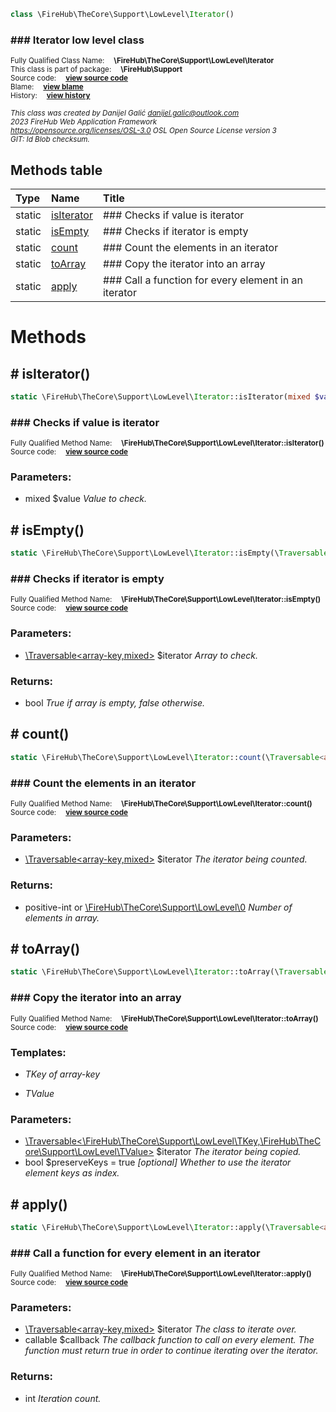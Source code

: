
```php
class \FireHub\TheCore\Support\LowLevel\Iterator()
```

### ### Iterator low level class
<sub>Fully Qualified Class Name:  **\FireHub\TheCore\Support\LowLevel\Iterator**</sub><br>
<sub>This class is part of package:  **\FireHub\Support**</sub><br>
<sub>Source code:  **[view source code](https://github.com/The-FireHub-Project/Core/blob/v1.0/src/support/lowlevel/firehub.Iterator.php#L38)**</sub><br>
<sub>Blame:  **[view blame](https://github.com/The-FireHub-Project/Core/blame/v1.0/src/support/lowlevel/firehub.Iterator.php)**</sub><br>
<sub>History:  **[view history](https://github.com/The-FireHub-Project/Core/commits/v1.0/src/support/lowlevel/firehub.Iterator.php)**</sub><br>

<sub>_This class was created by Danijel Galić <danijel.galic@outlook.com>_</sub><br>
<sub>_2023 FireHub Web Application Framework_</sub><br>
<sub>_<https://opensource.org/licenses/OSL-3.0> OSL Open Source License version 3_</sub><br>
<sub>_GIT: $Id$ Blob checksum._</sub><br>



## Methods table

| Type  | Name  | Title |
| :---  | :---  | :---  |
|static |<a href="#isiterator()">isIterator</a>|### Checks if value is iterator|
|static |<a href="#isempty()">isEmpty</a>|### Checks if iterator is empty|
|static |<a href="#count()">count</a>|### Count the elements in an iterator|
|static |<a href="#toarray()">toArray</a>|### Copy the iterator into an array|
|static |<a href="#apply()">apply</a>|### Call a function for every element in an iterator|


# Methods


<h2><a name="isiterator()"># isIterator()</a></h2>

```php
static \FireHub\TheCore\Support\LowLevel\Iterator::isIterator(mixed $value)
```

### ### Checks if value is iterator
<sub>Fully Qualified Method Name:  **\FireHub\TheCore\Support\LowLevel\Iterator::isIterator()**</sub><br>
<sub>Source code:  **[view source code](https://github.com/The-FireHub-Project/Core/blob/v1.0/src/support/lowlevel/firehub.Iterator.php#L52)**</sub><br>


### Parameters:

* mixed $value _Value to check._

<h2><a name="isempty()"># isEmpty()</a></h2>

```php
static \FireHub\TheCore\Support\LowLevel\Iterator::isEmpty(\Traversable<array-key,mixed> $iterator):bool
```

### ### Checks if iterator is empty
<sub>Fully Qualified Method Name:  **\FireHub\TheCore\Support\LowLevel\Iterator::isEmpty()**</sub><br>
<sub>Source code:  **[view source code](https://github.com/The-FireHub-Project/Core/blob/v1.0/src/support/lowlevel/firehub.Iterator.php#L68)**</sub><br>


### Parameters:

* [\Traversable&lt;array-key,mixed&gt;](./Traversable&lt;array-key,mixed&gt;) $iterator _Array to check._

### Returns:

* bool _True if array is empty, false otherwise._

<h2><a name="count()"># count()</a></h2>

```php
static \FireHub\TheCore\Support\LowLevel\Iterator::count(\Traversable<array-key,mixed> $iterator):positive-int|\FireHub\TheCore\Support\LowLevel\0
```

### ### Count the elements in an iterator
<sub>Fully Qualified Method Name:  **\FireHub\TheCore\Support\LowLevel\Iterator::count()**</sub><br>
<sub>Source code:  **[view source code](https://github.com/The-FireHub-Project/Core/blob/v1.0/src/support/lowlevel/firehub.Iterator.php#L84)**</sub><br>


### Parameters:

* [\Traversable&lt;array-key,mixed&gt;](./Traversable&lt;array-key,mixed&gt;) $iterator _The iterator being counted._

### Returns:

* positive-int or [\FireHub\TheCore\Support\LowLevel\0](./0) _Number of elements in array._

<h2><a name="toarray()"># toArray()</a></h2>

```php
static \FireHub\TheCore\Support\LowLevel\Iterator::toArray(\Traversable<\FireHub\TheCore\Support\LowLevel\TKey,\FireHub\TheCore\Support\LowLevel\TValue> $iterator, bool $preserveKeys = true)
```

### ### Copy the iterator into an array
<sub>Fully Qualified Method Name:  **\FireHub\TheCore\Support\LowLevel\Iterator::toArray()**</sub><br>
<sub>Source code:  **[view source code](https://github.com/The-FireHub-Project/Core/blob/v1.0/src/support/lowlevel/firehub.Iterator.php#L108)**</sub><br>


### Templates:

* *TKey of array-key*

* *TValue*


### Parameters:

* [\Traversable&lt;\FireHub\TheCore\Support\LowLevel\TKey,\FireHub\TheCore\Support\LowLevel\TValue&gt;](./TValue&gt;) $iterator _The iterator being copied._
* bool $preserveKeys = true _[optional] 
Whether to use the iterator element keys as index._

<h2><a name="apply()"># apply()</a></h2>

```php
static \FireHub\TheCore\Support\LowLevel\Iterator::apply(\Traversable<array-key,mixed> $iterator, callable $callback):int
```

### ### Call a function for every element in an iterator
<sub>Fully Qualified Method Name:  **\FireHub\TheCore\Support\LowLevel\Iterator::apply()**</sub><br>
<sub>Source code:  **[view source code](https://github.com/The-FireHub-Project/Core/blob/v1.0/src/support/lowlevel/firehub.Iterator.php#L128)**</sub><br>


### Parameters:

* [\Traversable&lt;array-key,mixed&gt;](./Traversable&lt;array-key,mixed&gt;) $iterator _The class to iterate over._
* callable $callback _The callback function to call on every element.
The function must return true in order to continue iterating over the iterator._

### Returns:

* int _Iteration count._


